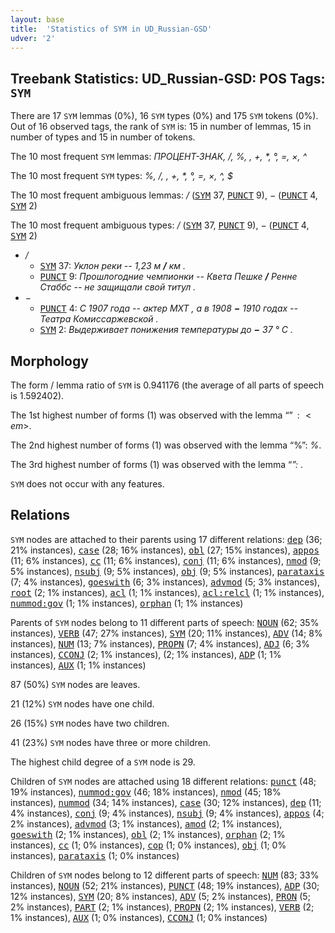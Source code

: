 ```yaml
---
layout: base
title:  'Statistics of SYM in UD_Russian-GSD'
udver: '2'
---
```


## Treebank Statistics: UD_Russian-GSD: POS Tags: `SYM`

There are 17 `SYM` lemmas (0%), 16 `SYM` types (0%) and 175 `SYM` tokens (0%).
Out of 16 observed tags, the rank of `SYM` is: 15 in number of lemmas, 15 in number of types and 15 in number of tokens.

The 10 most frequent `SYM` lemmas: <em>ПРОЦЕНТ-ЗНАК, /, %, \, +, *, °, =, ×, ^</em>

The 10 most frequent `SYM` types:  <em>%, /, \, +, *, °, =, ×, ^, $</em>

The 10 most frequent ambiguous lemmas: <em>/</em> (<tt><a href="ru_gsd-pos-SYM.html">SYM</a></tt> 37, <tt><a href="ru_gsd-pos-PUNCT.html">PUNCT</a></tt> 9), <em>−</em> (<tt><a href="ru_gsd-pos-PUNCT.html">PUNCT</a></tt> 4, <tt><a href="ru_gsd-pos-SYM.html">SYM</a></tt> 2)

The 10 most frequent ambiguous types:  <em>/</em> (<tt><a href="ru_gsd-pos-SYM.html">SYM</a></tt> 37, <tt><a href="ru_gsd-pos-PUNCT.html">PUNCT</a></tt> 9), <em>−</em> (<tt><a href="ru_gsd-pos-PUNCT.html">PUNCT</a></tt> 4, <tt><a href="ru_gsd-pos-SYM.html">SYM</a></tt> 2)


* <em>/</em>
  * <tt><a href="ru_gsd-pos-SYM.html">SYM</a></tt> 37: <em>Уклон реки -- 1,23 м <b>/</b> км .</em>
  * <tt><a href="ru_gsd-pos-PUNCT.html">PUNCT</a></tt> 9: <em>Прошлогодние чемпионки -- Квета Пешке <b>/</b> Ренне Стаббс -- не защищали свой титул .</em>
* <em>−</em>
  * <tt><a href="ru_gsd-pos-PUNCT.html">PUNCT</a></tt> 4: <em>С 1907 года -- актер МХТ , а в 1908 <b>−</b> 1910 годах -- Театра Комиссаржевской .</em>
  * <tt><a href="ru_gsd-pos-SYM.html">SYM</a></tt> 2: <em>Выдерживает понижения температуры до <b>−</b> 37 ° С .</em>

## Morphology

The form / lemma ratio of `SYM` is 0.941176 (the average of all parts of speech is 1.592402).

The 1st highest number of forms (1) was observed with the lemma “$”: <em>$</em>.

The 2nd highest number of forms (1) was observed with the lemma “%”: <em>%</em>.

The 3rd highest number of forms (1) was observed with the lemma “*”: <em>*</em>.

`SYM` does not occur with any features.


## Relations

`SYM` nodes are attached to their parents using 17 different relations: <tt><a href="ru_gsd-dep-dep.html">dep</a></tt> (36; 21% instances), <tt><a href="ru_gsd-dep-case.html">case</a></tt> (28; 16% instances), <tt><a href="ru_gsd-dep-obl.html">obl</a></tt> (27; 15% instances), <tt><a href="ru_gsd-dep-appos.html">appos</a></tt> (11; 6% instances), <tt><a href="ru_gsd-dep-cc.html">cc</a></tt> (11; 6% instances), <tt><a href="ru_gsd-dep-conj.html">conj</a></tt> (11; 6% instances), <tt><a href="ru_gsd-dep-nmod.html">nmod</a></tt> (9; 5% instances), <tt><a href="ru_gsd-dep-nsubj.html">nsubj</a></tt> (9; 5% instances), <tt><a href="ru_gsd-dep-obj.html">obj</a></tt> (9; 5% instances), <tt><a href="ru_gsd-dep-parataxis.html">parataxis</a></tt> (7; 4% instances), <tt><a href="ru_gsd-dep-goeswith.html">goeswith</a></tt> (6; 3% instances), <tt><a href="ru_gsd-dep-advmod.html">advmod</a></tt> (5; 3% instances), <tt><a href="ru_gsd-dep-root.html">root</a></tt> (2; 1% instances), <tt><a href="ru_gsd-dep-acl.html">acl</a></tt> (1; 1% instances), <tt><a href="ru_gsd-dep-acl-relcl.html">acl:relcl</a></tt> (1; 1% instances), <tt><a href="ru_gsd-dep-nummod-gov.html">nummod:gov</a></tt> (1; 1% instances), <tt><a href="ru_gsd-dep-orphan.html">orphan</a></tt> (1; 1% instances)

Parents of `SYM` nodes belong to 11 different parts of speech: <tt><a href="ru_gsd-pos-NOUN.html">NOUN</a></tt> (62; 35% instances), <tt><a href="ru_gsd-pos-VERB.html">VERB</a></tt> (47; 27% instances), <tt><a href="ru_gsd-pos-SYM.html">SYM</a></tt> (20; 11% instances), <tt><a href="ru_gsd-pos-ADV.html">ADV</a></tt> (14; 8% instances), <tt><a href="ru_gsd-pos-NUM.html">NUM</a></tt> (13; 7% instances), <tt><a href="ru_gsd-pos-PROPN.html">PROPN</a></tt> (7; 4% instances), <tt><a href="ru_gsd-pos-ADJ.html">ADJ</a></tt> (6; 3% instances), <tt><a href="ru_gsd-pos-CCONJ.html">CCONJ</a></tt> (2; 1% instances),  (2; 1% instances), <tt><a href="ru_gsd-pos-ADP.html">ADP</a></tt> (1; 1% instances), <tt><a href="ru_gsd-pos-AUX.html">AUX</a></tt> (1; 1% instances)

87 (50%) `SYM` nodes are leaves.

21 (12%) `SYM` nodes have one child.

26 (15%) `SYM` nodes have two children.

41 (23%) `SYM` nodes have three or more children.

The highest child degree of a `SYM` node is 29.

Children of `SYM` nodes are attached using 18 different relations: <tt><a href="ru_gsd-dep-punct.html">punct</a></tt> (48; 19% instances), <tt><a href="ru_gsd-dep-nummod-gov.html">nummod:gov</a></tt> (46; 18% instances), <tt><a href="ru_gsd-dep-nmod.html">nmod</a></tt> (45; 18% instances), <tt><a href="ru_gsd-dep-nummod.html">nummod</a></tt> (34; 14% instances), <tt><a href="ru_gsd-dep-case.html">case</a></tt> (30; 12% instances), <tt><a href="ru_gsd-dep-dep.html">dep</a></tt> (11; 4% instances), <tt><a href="ru_gsd-dep-conj.html">conj</a></tt> (9; 4% instances), <tt><a href="ru_gsd-dep-nsubj.html">nsubj</a></tt> (9; 4% instances), <tt><a href="ru_gsd-dep-appos.html">appos</a></tt> (4; 2% instances), <tt><a href="ru_gsd-dep-advmod.html">advmod</a></tt> (3; 1% instances), <tt><a href="ru_gsd-dep-amod.html">amod</a></tt> (2; 1% instances), <tt><a href="ru_gsd-dep-goeswith.html">goeswith</a></tt> (2; 1% instances), <tt><a href="ru_gsd-dep-obl.html">obl</a></tt> (2; 1% instances), <tt><a href="ru_gsd-dep-orphan.html">orphan</a></tt> (2; 1% instances), <tt><a href="ru_gsd-dep-cc.html">cc</a></tt> (1; 0% instances), <tt><a href="ru_gsd-dep-cop.html">cop</a></tt> (1; 0% instances), <tt><a href="ru_gsd-dep-obj.html">obj</a></tt> (1; 0% instances), <tt><a href="ru_gsd-dep-parataxis.html">parataxis</a></tt> (1; 0% instances)

Children of `SYM` nodes belong to 12 different parts of speech: <tt><a href="ru_gsd-pos-NUM.html">NUM</a></tt> (83; 33% instances), <tt><a href="ru_gsd-pos-NOUN.html">NOUN</a></tt> (52; 21% instances), <tt><a href="ru_gsd-pos-PUNCT.html">PUNCT</a></tt> (48; 19% instances), <tt><a href="ru_gsd-pos-ADP.html">ADP</a></tt> (30; 12% instances), <tt><a href="ru_gsd-pos-SYM.html">SYM</a></tt> (20; 8% instances), <tt><a href="ru_gsd-pos-ADV.html">ADV</a></tt> (5; 2% instances), <tt><a href="ru_gsd-pos-PRON.html">PRON</a></tt> (5; 2% instances), <tt><a href="ru_gsd-pos-PART.html">PART</a></tt> (2; 1% instances), <tt><a href="ru_gsd-pos-PROPN.html">PROPN</a></tt> (2; 1% instances), <tt><a href="ru_gsd-pos-VERB.html">VERB</a></tt> (2; 1% instances), <tt><a href="ru_gsd-pos-AUX.html">AUX</a></tt> (1; 0% instances), <tt><a href="ru_gsd-pos-CCONJ.html">CCONJ</a></tt> (1; 0% instances)

